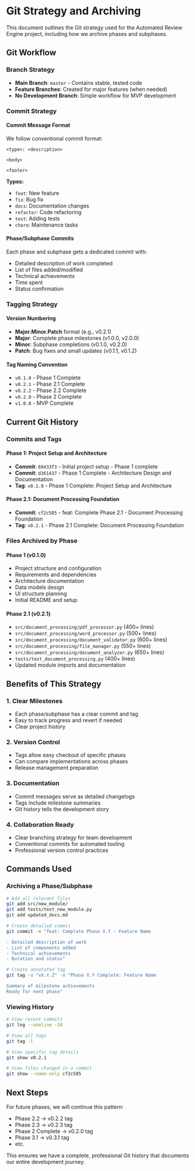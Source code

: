 # Git Strategy and Archiving

This document outlines the Git strategy used for the Automated Review Engine project, including how we archive phases and subphases.

## Git Workflow

### Branch Strategy
- **Main Branch**: `master` - Contains stable, tested code
- **Feature Branches**: Created for major features (when needed)
- **No Development Branch**: Simple workflow for MVP development

### Commit Strategy

#### Commit Message Format
We follow conventional commit format:
```
<type>: <description>

<body>

<footer>
```

**Types:**
- `feat`: New feature
- `fix`: Bug fix
- `docs`: Documentation changes
- `refactor`: Code refactoring
- `test`: Adding tests
- `chore`: Maintenance tasks

#### Phase/Subphase Commits
Each phase and subphase gets a dedicated commit with:
- Detailed description of work completed
- List of files added/modified
- Technical achievements
- Time spent
- Status confirmation

### Tagging Strategy

#### Version Numbering
- **Major.Minor.Patch** format (e.g., v0.2.1)
- **Major**: Complete phase milestones (v1.0.0, v2.0.0)
- **Minor**: Subphase completions (v0.1.0, v0.2.0)
- **Patch**: Bug fixes and small updates (v0.1.1, v0.1.2)

#### Tag Naming Convention
- `v0.1.0` - Phase 1 Complete
- `v0.2.1` - Phase 2.1 Complete
- `v0.2.2` - Phase 2.2 Complete
- `v0.2.0` - Phase 2 Complete
- `v1.0.0` - MVP Complete

## Current Git History

### Commits and Tags

#### Phase 1: Project Setup and Architecture
- **Commit**: `69433f3` - Initial project setup - Phase 1 complete
- **Commit**: `d361437` - Phase 1 Complete - Architecture Design and Documentation
- **Tag**: `v0.1.0` - Phase 1 Complete: Project Setup and Architecture

#### Phase 2.1: Document Processing Foundation
- **Commit**: `cf2c585` - feat: Complete Phase 2.1 - Document Processing Foundation
- **Tag**: `v0.2.1` - Phase 2.1 Complete: Document Processing Foundation

### Files Archived by Phase

#### Phase 1 (v0.1.0)
- Project structure and configuration
- Requirements and dependencies
- Architecture documentation
- Data models design
- UI structure planning
- Initial README and setup

#### Phase 2.1 (v0.2.1)
- `src/document_processing/pdf_processor.py` (400+ lines)
- `src/document_processing/word_processor.py` (500+ lines)
- `src/document_processing/document_validator.py` (600+ lines)
- `src/document_processing/file_manager.py` (550+ lines)
- `src/document_processing/document_analyzer.py` (650+ lines)
- `tests/test_document_processing.py` (400+ lines)
- Updated module imports and documentation

## Benefits of This Strategy

### 1. **Clear Milestones**
- Each phase/subphase has a clear commit and tag
- Easy to track progress and revert if needed
- Clear project history

### 2. **Version Control**
- Tags allow easy checkout of specific phases
- Can compare implementations across phases
- Release management preparation

### 3. **Documentation**
- Commit messages serve as detailed changelogs
- Tags include milestone summaries
- Git history tells the development story

### 4. **Collaboration Ready**
- Clear branching strategy for team development
- Conventional commits for automated tooling
- Professional version control practices

## Commands Used

### Archiving a Phase/Subphase
```bash
# Add all relevant files
git add src/new_module/
git add tests/test_new_module.py
git add updated_docs.md

# Create detailed commit
git commit -m "feat: Complete Phase X.Y - Feature Name

- Detailed description of work
- List of components added
- Technical achievements
- Duration and status"

# Create annotated tag
git tag -a "vX.Y.Z" -m "Phase X.Y Complete: Feature Name

Summary of milestone achievements
Ready for next phase"
```

### Viewing History
```bash
# View recent commits
git log --oneline -10

# View all tags
git tag -l

# View specific tag details
git show v0.2.1

# View files changed in a commit
git show --name-only cf2c585
```

## Next Steps

For future phases, we will continue this pattern:
- Phase 2.2 → v0.2.2 tag
- Phase 2.3 → v0.2.3 tag
- Phase 2 Complete → v0.2.0 tag
- Phase 3.1 → v0.3.1 tag
- etc.

This ensures we have a complete, professional Git history that documents our entire development journey.
